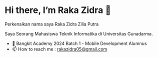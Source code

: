 # Hi there, I’m Raka Zidra 👋 
Perkenalkan nama saya Raka Zidra Zilia Putra

Saya Seorang Mahasiswa Teknik Informatika di Universitas Gunadarma.

- 🌱 Bangkit Academy 2024 Batch 1 - Mobile Development Alumnus
- 📫 How to reach me : rakazidra05@gmail.com

<!---
zidraka/zidraka is a ✨ special ✨ repository because its `README.md` (this file) appears on your GitHub profile.
You can click the Preview link to take a look at your changes.
--->
